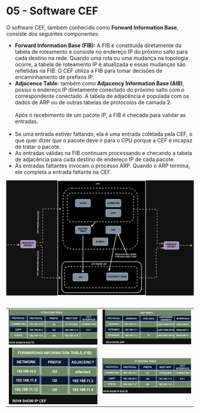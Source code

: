 # 05 - Software CEF

O software CEF, também conhecido como **Forward Information Base**, consiste dos seguintes componentes:

- **Forward Information Base (FIB):** A FIB é constituída diretamente da tabela de roteamento e consiste no endereço IP do próximo salto para cada destino na rede. Quando uma rota ou uma mudança na topologia ocorre, a tabela de roteamento IP é atualizada e essas mudanças são refletidas na FIB. O CEF utiliza a FIB para tomar decisões de encaminhamento de prefixos IP.
- **Adjacence Table:** também como **Adjacency Information Base (AIB)**, possui o endereço IP diretamente conectado do próximo salto com o correspondente conectado. A tabela de adjacência é populada com os dados de ARP ou de outras tabelas de protocolos de camada 2. <br></br>
Após o recebimento de um pacote IP, a FIB é checada para validar as entradas. <br></br>
- Se uma entrada estiver faltando, ela é uma entrada coletada pela CEF, o que quer dizer que o pacote deve ir para o CPU porque a CEF é incapaz de tratar o pacote.
- As entradas válidas na FIB continuam processando e checando a tabela de adjacência para cada destino de endereço IP de cada pacote.
- As entradas faltantes invocam o processo ARP. Quando o ARP termina, ele completa a entrada faltante na CEF.

![SOFTWARE_CEF](Imagens/software_cef.png) <br></br>

<table>
      <tr>            
         <td width=50%><img src="Imagens/routing_table.png"></img></td>               
         <td width=50%><img src="Imagens/arp_table.png"></img></td>
      </tr>
      <tr>
          <td width=50%><img src="Imagens/fib.png"></img></td>
          <td width=50%><img src="Imagens/routing_table.png"></img></td>
      </tr>
</table>